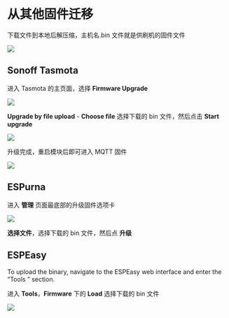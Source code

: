 # 从其他固件迁移

下载文件到本地后解压缩，主机名.bin 文件就是供刷机的固件文件

![](https://ws1.sinaimg.cn/large/007fN5Xegy1fww4qaz3kbj30hx06ot90.jpg)


## Sonoff Tasmota

进入 Tasmota 的主页面，选择 **Firmware Upgrade**


![](https://ws1.sinaimg.cn/large/007fN5Xegy1fxd6baup06j308g0csgm0.jpg)

**Upgrade by file upload** - **Choose file** 选择下载的 bin 文件，然后点击 **Start upgrade**


![](https://ws1.sinaimg.cn/large/007fN5Xegy1fxd6bw2igzj309p0dfdgp.jpg)


升级完成，重启模块后即可进入 MQTT 固件

![](https://ws1.sinaimg.cn/large/007fN5Xegy1fxd6cedmcbj30ev0akwf5.jpg)


## ESPurna


进入 **管理**  页面最底部的升级固件选项卡


![](https://ws1.sinaimg.cn/large/007fN5Xegy1fxd6qhjy8qj30u20rltay.jpg)


**选择文件**，选择下载的 bin 文件，然后点 **升级**

## ESPEasy


To upload the binary, navigate to the ESPEasy web interface and enter the “Tools ” section.

进入 **Tools**，**Firmware** 下的 **Load** 选择下载的 bin 文件

![](https://ws1.sinaimg.cn/large/007fN5Xegy1fxd6syaaffj30io0gs0ua.jpg)

